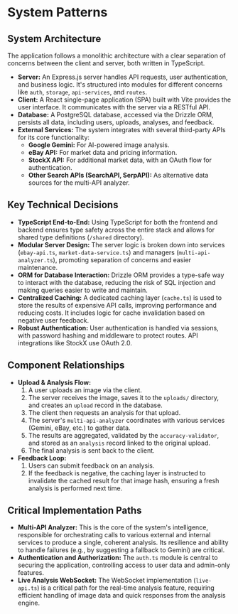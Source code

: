 # System Patterns

## System Architecture

The application follows a monolithic architecture with a clear separation of concerns between the client and server, both written in TypeScript.

- **Server:** An Express.js server handles API requests, user authentication, and business logic. It's structured into modules for different concerns like `auth`, `storage`, `api-services`, and `routes`.
- **Client:** A React single-page application (SPA) built with Vite provides the user interface. It communicates with the server via a RESTful API.
- **Database:** A PostgreSQL database, accessed via the Drizzle ORM, persists all data, including users, uploads, analyses, and feedback.
- **External Services:** The system integrates with several third-party APIs for its core functionality:
    - **Google Gemini:** For AI-powered image analysis.
    - **eBay API:** For market data and pricing information.
    - **StockX API:** For additional market data, with an OAuth flow for authentication.
    - **Other Search APIs (SearchAPI, SerpAPI):** As alternative data sources for the multi-API analyzer.

## Key Technical Decisions

- **TypeScript End-to-End:** Using TypeScript for both the frontend and backend ensures type safety across the entire stack and allows for shared type definitions (`/shared` directory).
- **Modular Server Design:** The server logic is broken down into services (`ebay-api.ts`, `market-data-service.ts`) and managers (`multi-api-analyzer.ts`), promoting separation of concerns and easier maintenance.
- **ORM for Database Interaction:** Drizzle ORM provides a type-safe way to interact with the database, reducing the risk of SQL injection and making queries easier to write and maintain.
- **Centralized Caching:** A dedicated caching layer (`cache.ts`) is used to store the results of expensive API calls, improving performance and reducing costs. It includes logic for cache invalidation based on negative user feedback.
- **Robust Authentication:** User authentication is handled via sessions, with password hashing and middleware to protect routes. API integrations like StockX use OAuth 2.0.

## Component Relationships

- **Upload & Analysis Flow:**
    1. A user uploads an image via the client.
    2. The server receives the image, saves it to the `uploads/` directory, and creates an `upload` record in the database.
    3. The client then requests an analysis for that upload.
    4. The server's `multi-api-analyzer` coordinates with various services (Gemini, eBay, etc.) to gather data.
    5. The results are aggregated, validated by the `accuracy-validator`, and stored as an `analysis` record linked to the original upload.
    6. The final analysis is sent back to the client.
- **Feedback Loop:**
    1. Users can submit feedback on an analysis.
    2. If the feedback is negative, the caching layer is instructed to invalidate the cached result for that image hash, ensuring a fresh analysis is performed next time.

## Critical Implementation Paths

- **Multi-API Analyzer:** This is the core of the system's intelligence, responsible for orchestrating calls to various external and internal services to produce a single, coherent analysis. Its resilience and ability to handle failures (e.g., by suggesting a fallback to Gemini) are critical.
- **Authentication and Authorization:** The `auth.ts` module is central to securing the application, controlling access to user data and admin-only features.
- **Live Analysis WebSocket:** The WebSocket implementation (`live-api.ts`) is a critical path for the real-time analysis feature, requiring efficient handling of image data and quick responses from the analysis engine.

